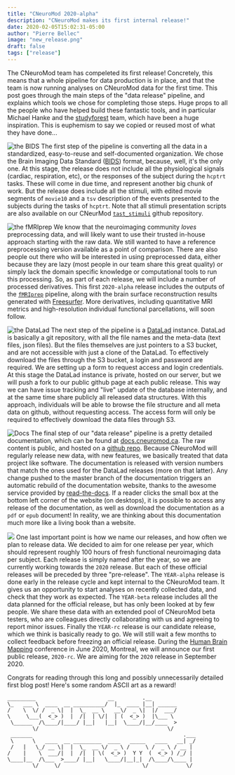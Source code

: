 ```yaml
---
title: "CNeuroMod 2020-alpha"
description: "CNeuroMod makes its first internal release!"
date: 2020-02-05T15:02:31-05:00
author: "Pierre Bellec"
image: "new_release.png"
draft: false
tags: ["release"]
---
```

The CNeuroMod team has compeleted its first release! Concretely, this means that a whole pipeline for data production is in place, and that the team is now running analyses on CNeuroMod data for the first time. This post goes through the main steps of the "data release" pipeline, and explains which tools we chose for completing those steps. Huge props to all the people who have helped build these fantastic tools, and in particular Michael Hanke and the [studyforest](http://studyforrest.org/) team, which have been a huge inspiration. This is euphemism to say we copied or reused most of what they have done...

![the BIDS](BIDS_Logo.png)
The first step of the pipeline is converting all the data in a standardized, easy-to-reuse and self-documented organization. We chose the Brain Imaging Data Standard ([BIDS](https://bids.neuroimaging.io/)) format, because, well, it's the only one. At this stage, the release does not include all the physiological signals (cardiac, respiration, etc), or the responses of the subject during the `hcptrt` tasks. These will come in due time, and represent another big chunk of work. But the release does include all the stimuli, with edited movie segments of `movie10` and a `tsv` description of the events presented to the subjects during the tasks of `hcptrt`. Note that all stimuli presentation scripts are also available on our CNeurMod [`tast_stimuli`](https://github.com/courtois-neuromod/task_stimuli) github repository.

![the fMRIprep](fmriprep_logo.png)
We know that the neuroimaging community *loves* preprocessing data, and will likely want to use their trusted in-house approach starting with the raw data. We still wanted to have a reference preprocessing version available as a point of comparison. There are also people out there who will be interested in using preprocessed data, either because they are lazy (most people in our team share this great quality) or simply lack the domain specific knowledge or computational tools to run this processing. So, as part of each release, we will include a number of processed derivatives. This first `2020-alpha` release includes the outputs of the [`fMRIprep`](https://fmriprep.readthedocs.io/en/stable/) pipeline, along with the brain surface reconstruction results generated with [Freesurfer](https://surfer.nmr.mgh.harvard.edu/). More derivatives, including quantitative MRI metrics and high-resolution individual functional parcellations, will soon follow.

![the DataLad](datalad_logo.png)
The next step of the pipeline is a [DataLad](https://www.datalad.org/) instance. DataLad is basically a git repository, with all the file names and the meta-data (text files, json files). But the files themselves are just pointers to a S3 bucket, and are not accessible with just a clone of the DataLad. To effectively download the files through the S3 bucket, a login and password are required. We are setting up a form to request access and login credentials. At this stage the DataLad instance is private, hosted on our server, but we will push a fork to our public github page at each public release. This way we can have issue tracking and "live" update of the database internally, and at the same time share publicly all released data structures. With this approach, individuals will be able to browse the file structure and all meta data on github, without requesting access. The access form will only be required to effectively download the data files through S3.

![Docs](rtd_logo.png)
The final step of our "data release" pipeline is a pretty detailed documentation, which can be found at [docs.cneuromod.ca](https://docs.cneuromod.ca). The raw content is public, and hosted on a [github repo](https://github.com/courtois-neuromod/cneuromod_docs). Because CNeuroMod will regularly release new data, with new features, we basically treated that data project like software. The documentation is released with version numbers that match the ones used for the DataLad releases (more on that latter). Any change pushed to the master branch of the documentation triggers an automatic rebuild of the documentation website, thanks to the awesome service provided by [read-the-docs](readthedocs.org/). If a reader clicks the small box at the bottom left corner of the website (on desktops), it is possible to access any release of the documentation, as well as download the documentation as a `pdf` or `epub` document! In reality, we are thinking about this documentation much more like a living book than a website.

[![](software_updates.png)](https://xkcd.com/2224/)
One last important point is how we name our releases, and how often we plan to release data. We decided to aim for one release per year, which should represent roughly 100 hours of fresh functional neuroimaging data per subject. Each release is simply named after the year, so we are currently working towards the `2020` release. But each of these official releases will be preceded by three "pre-release". The `YEAR-alpha` release is done early in the release cycle and kept internal to the CNeuroMod team. It gives us an opportunity to start analyses on recently collected data, and check that they work as expected. The `YEAR-beta` release includes all the data planned for the official release, but has only been looked at by few people. We share these data with an extended pool of CNeuroMod beta testers, who are colleagues directly collaborating with us and agreeing to report minor issues. Finally the `YEAR-rc` release is our candidate release, which we think is basically ready to go. We will still wait a few months to collect feedback before freezing an official release. During the [Human Brain Mapping](https://www.humanbrainmapping.org/i4a/pages/index.cfm?pageID=3958&activateFull=true) conference in June 2020, Montreal, we will announce our first public release, `2020-rc`. We are aiming for the `2020` release in September 2020.

Congrats for reading through this long and possibly unnecessarily detailed first blog post! Here's some random ASCII art as a reward!
```
_________                       __         .__              
\_   ___ \  ____  __ __________/  |_  ____ |__| ______      
/    \  \/ /  _ \|  |  \_  __ \   __\/  _ \|  |/  ___/      
\     \___(  <_> )  |  /|  | \/|  | (  <_> )  |\___ \       
 \______  /\____/|____/ |__|   |__|  \____/|__/____  >      
        \/                                         \/       
 _______                                                .___
 \      \   ____  __ _________  ____   _____   ____   __| _/
 /   |   \_/ __ \|  |  \_  __ \/  _ \ /     \ /  _ \ / __ |
/    |    \  ___/|  |  /|  | \(  <_> )  Y Y  (  <_> ) /_/ |
\____|__  /\___  >____/ |__|   \____/|__|_|  /\____/\____ |
        \/     \/                          \/            \/
```
